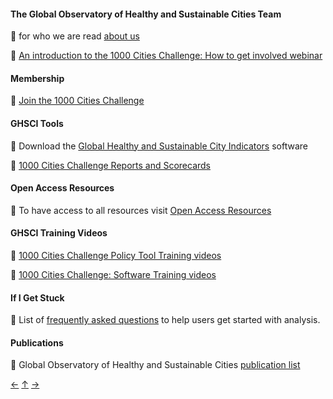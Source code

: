 #### **The Global Observatory of Healthy and Sustainable Cities Team**

:small_blue_diamond: for who we are read [about us](https://www.healthysustainablecities.org/about/)

:small_blue_diamond: [An introduction to the 1000 Cities Challenge: How to get involved webinar](https://www.youtube.com/playlist?list=PLbW2Rd0iCbPg2kQvWG46Z_gUqU6f5B986)

#### **Membership**

:small_blue_diamond: [Join the 1000 Cities Challenge](https://docs.google.com/forms/d/e/1FAIpQLSeVpa6J1bvZNAxXOH5qR2IZ14a-Ay16qBrvDn5-1DIMSvlknQ/viewform)     

#### **GHSCI Tools**   

:small_blue_diamond: Download the [Global Healthy and Sustainable City Indicators](https://github.com/healthysustainablecities/global-indicators/archive/refs/heads/main.zip) software

:small_blue_diamond: [1000 Cities Challenge Reports and Scorecards](https://www.healthysustainablecities.org/1000cities/)      

#### **Open Access Resources**    

:small_blue_diamond: To have access to all resources visit [Open Access Resources](https://www.healthysustainablecities.org/resources)

#### **GHSCI Training Videos**        

:small_blue_diamond: [1000 Cities Challenge Policy Tool Training videos](https://www.youtube.com/playlist?list=PLbW2Rd0iCbPgYbkpTSzM5ddBQVfuSy04F)          
  
:small_blue_diamond: [1000 Cities Challenge: Software Training videos](https://www.youtube.com/playlist?list=PLbW2Rd0iCbPji0Hjd4pEhCiB7atwftnvd)      

#### **If I Get Stuck**     

:small_blue_diamond: List of [frequently asked questions](./9.-Frequently-Asked-Questions-(FAQ)) to help users get started with analysis. 

#### **Publications**     

:small_blue_diamond: Global Observatory of Healthy and Sustainable Cities [publication list](https://www.healthysustainablecities.org/publications)  

[&larr;](./7.-Advanced-Features) [&uarr;]() [&rarr;](./9.-Frequently-Asked-Questions-(FAQ))
